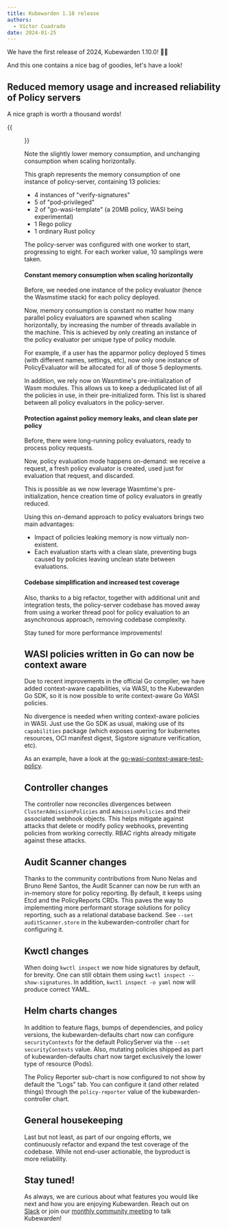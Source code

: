 ```yaml
---
title: Kubewarden 1.10 release
authors:
  - Víctor Cuadrado
date: 2024-01-25
---
```


We have the first release of 2024, Kubewarden 1.10.0! 🎉🥳

And this one contains a nice bag of goodies, let's have a look!

## Reduced memory usage and increased reliability of Policy servers

A nice graph is worth a thousand words!

{{<figure src="/images/policy-server-optimization-1.10.png" alt="graph of the policy-server memory optimization"  >}}

Note the slightly lower memory consumption, and unchanging consumption when
scaling horizontally.

This graph represents the memory consumption of one instance of policy-server,
containing 13 policies:

- 4 instances of "verify-signatures"
- 5 of "pod-privileged"
- 2 of "go-wasi-template" (a 20MB policy, WASI being experimental)
- 1 Rego policy
- 1 ordinary Rust policy

The policy-server was configured with one worker to start, progressing to eight. For each worker
value, 10 samplings were taken.

#### Constant memory consumption when scaling horizontally

Before, we needed one instance of the policy evaluator (hence the Wasmstime stack)
for each policy deployed.

Now, memory consumption is constant no matter how many parallel policy
evaluators are spawned when scaling horizontally, by increasing the number of
threads available in the machine. This is achieved by only creating an instance
of the policy evaluator per unique type of policy module.

For example, if a user has the apparmor policy deployed 5 times (with different
names, settings, etc), now only one instance of PolicyEvaluator will be
allocated for all of those 5 deployments.

In addition, we rely now on Wasmtime's pre-initialization of Wasm modules. This
allows us to keep a deduplicated list of all the policies in use, in their
pre-initialized form. This list is shared between all policy evaluators in the
policy-server.

#### Protection against policy memory leaks, and clean slate per policy

Before, there were long-running policy evaluators, ready to process policy requests.

Now, policy evaluation mode happens on-demand: we receive a request, a fresh
policy evaluator is created, used just for evaluation that request, and
discarded.

This is possible as we now leverage Wasmtime's pre-initialization, hence
creation time of policy evaluators in greatly reduced.

Using this on-demand approach to policy evaluators brings two main advantages:

- Impact of policies leaking memory is now virtualy non-existent.
- Each evaluation starts with a clean slate, preventing bugs caused by policies
  leaving unclean state between evaluations.

#### Codebase simplification and increased test coverage

Also, thanks to a big refactor, together with additional unit and integration
tests, the policy-server codebase has moved away from using a worker thread
pool for policy evaluation to an asynchronous approach, removing codebase complexity.

Stay tuned for more performance improvements!

## WASI policies written in Go can now be context aware

Due to recent improvements in the official Go compiler, we have added
context-aware capabilities, via WASI, to the Kubewarden Go SDK, so it is
now possible to write context-aware Go WASI policies.

No divergence is needed when writing context-aware policies in WASI. Just use the Go SDK as usual,
making use of its `capabilities` package (which exposes quering for kubernetes
resources, OCI manifest digest, Sigstore signature verification, etc).

As an example, have a look at the
[go-wasi-context-aware-test-policy](https://github.com/kubewarden/go-wasi-context-aware-test-policy).

## Controller changes

The controller now reconciles divergences between `ClusterAdmissionPolicies`
and `AdmissionPolicies` and their associated webhook objects. This helps mitigate
against attacks that delete or modify policy webhooks, preventing policies from working correctly. RBAC rights already mitigate against these attacks.

## Audit Scanner changes

Thanks to the community contributions from Nuno Nelas and Bruno René Santos, the
Audit Scanner can now be run with an in-memory store
for policy reporting. By default, it keeps using Etcd and the PolicyReports CRDs.
This paves the way to implementing more performant storage solutions for policy
reporting, such as a relational database backend.
See `--set auditScanner.store` in the kubewarden-controller chart for
configuring it.

## Kwctl changes

When doing `kwctl inspect` we now hide signatures by default, for brevity. One
can still obtain them using `kwctl inspect --show-signatures`. In addition,
`kwctl inspect -o yaml` now will produce correct YAML.

## Helm charts changes

In addition to feature flags, bumps of dependencies, and policy versions, the
kubewarden-defaults chart now can configure `securityContexts`
for the default PolicyServer via the `--set securityContexts` value.
Also, mutating policies shipped as part of kubewarden-defaults chart now target
exclusively the lower type of resource (Pods).

The Policy Reporter sub-chart is now configured to not show by default the
"Logs" tab. You can configure it (and other related things) through the
`policy-reporter` value of the kubewarden-controller chart.

## General housekeeping

Last but not least, as part of our ongoing efforts, we continuously refactor
and expand the test coverage of the codebase. While not end-user actionable,
the byproduct is more reliability.

## Stay tuned!

As always, we are curious about what features you would like next and how you are
enjoying Kubewarden. Reach out on [Slack](https://kubernetes.slack.com/?redir=%2Fmessages%2Fkubewarden)
or join our [monthly community meeting](https://teamup.com/ks2bj74dvw132mhjtj?view=a&showProfileAndInfo=0&showSidepanel=1&disableSidepanel=1&showMenu=1&showAgendaHeader=1&showAgendaDetails=0&showYearViewHeader=1)
to talk Kubewarden!
